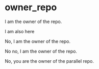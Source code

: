 # owner_repo

I am the owner of the repo.

I am also here

No, I am the owner of the repo.

No no, I am the owner of the repo.

No, you are the owner of the parallel repo.
